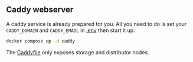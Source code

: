## Caddy webserver

A caddy service is already prepared for you.
All you need to do is set your `CADDY_DOMAIN` and `CADDY_EMAIL` in [.env](./.env) then start it up:

```sh
docker compose up -d caddy
```

The [Caddyfile](./Caddyfile) only exposes storage and distributor nodes.
